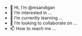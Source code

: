 - 👋 Hi, I’m @msandigan
- 👀 I’m interested in ...
- 🌱 I’m currently learning ...
- 💞️ I’m looking to collaborate on ...
- 📫 How to reach me ...

<!---
msandigan/msandigan is a ✨ special ✨ repository because its `README.md` (this file) appears on your GitHub profile.
You can click the Preview link to take a look at your changes.
--->
